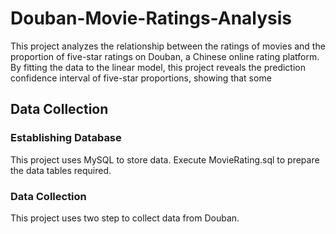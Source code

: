 # Douban-Movie-Ratings-Analysis
This project analyzes the relationship between the ratings of  movies and the proportion of five-star ratings on Douban, a Chinese online rating platform. By fitting the data to the linear model, this project reveals the prediction confidence interval of five-star proportions, showing that some 
## Data Collection
### Establishing Database
This project uses MySQL to store data. Execute MovieRating.sql to prepare the data tables required.
### Data Collection
This project uses two step to collect data from Douban. 

